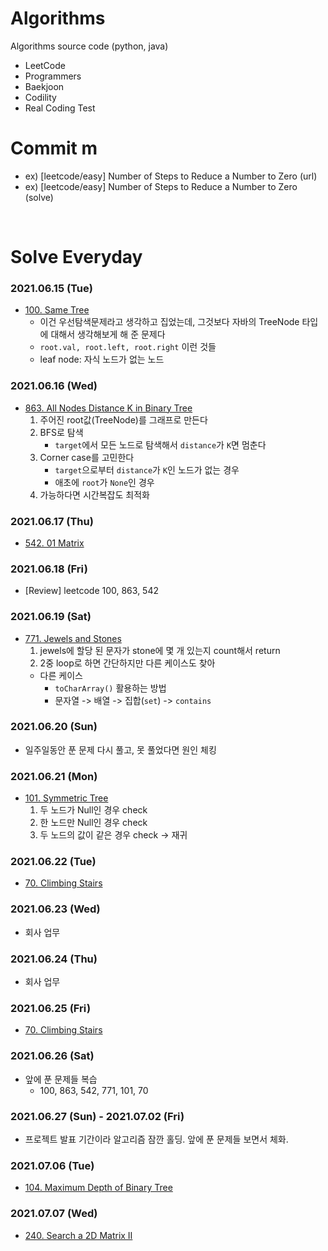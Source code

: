 # Algorithms
Algorithms source code (python, java)

- LeetCode
- Programmers
- Baekjoon
- Codility
- Real Coding Test

# Commit m
- ex) [leetcode/easy] Number of Steps to Reduce a Number to Zero (url)
- ex) [leetcode/easy] Number of Steps to Reduce a Number to Zero (solve)
<br>

# Solve Everyday

### 2021.06.15 (Tue)
- [100. Same Tree](https://leetcode.com/problems/same-tree/)
  - 이건 우선탐색문제라고 생각하고 집었는데, 그것보다 자바의 TreeNode 타입에 대해서 생각해보게 해 준 문제다 
  - `root.val, root.left, root.right` 이런 것들 
  - leaf node: 자식 노드가 없는 노드

### 2021.06.16 (Wed)
- [863. All Nodes Distance K in Binary Tree](https://leetcode.com/problems/all-nodes-distance-k-in-binary-tree/)
  1. 주어진 root값(TreeNode)를 그래프로 만든다
  2. BFS로 탐색
     - `target`에서 모든 노드로 탐색해서 `distance`가 `K`면 멈춘다
  3. Corner case를 고민한다
     - `target`으로부터 `distance`가 `K`인 노드가 없는 경우
     - 애초에 `root`가 `None`인 경우
  4. 가능하다면 시간복잡도 최적화

### 2021.06.17 (Thu)
- [542. 01 Matrix](https://leetcode.com/problems/01-matrix/)

### 2021.06.18 (Fri)
- [Review] leetcode 100, 863, 542

### 2021.06.19 (Sat)
- [771. Jewels and Stones](https://leetcode.com/problems/jewels-and-stones/)
  1. jewels에 할당 된 문자가 stone에 몇 개 있는지 count해서 return
  2. 2중 loop로 하면 간단하지만 다른 케이스도 찾아
  - 다른 케이스
    - `toCharArray()` 활용하는 방법
    - 문자열 -> 배열 -> 집합(`set`) -> `contains`

### 2021.06.20 (Sun) 
- 일주일동안 푼 문제 다시 풀고, 못 풀었다면 원인 체킹

### 2021.06.21 (Mon)
- [101. Symmetric Tree](https://leetcode.com/problems/symmetric-tree/)
  1. 두 노드가 Null인 경우 check
  2. 한 노드만 Null인 경우 check
  3. 두 노드의 값이 같은 경우 check -> 재귀

### 2021.06.22 (Tue)
- [70. Climbing Stairs](https://leetcode.com/problems/climbing-stairs/)

### 2021.06.23 (Wed)
- 회사 업무

### 2021.06.24 (Thu)
- 회사 업무

### 2021.06.25 (Fri)
- [70. Climbing Stairs](https://leetcode.com/problems/climbing-stairs/)

### 2021.06.26 (Sat)
- 앞에 푼 문제들 복습
  - 100, 863, 542, 771, 101, 70 

### 2021.06.27 (Sun) - 2021.07.02 (Fri)
- 프로젝트 발표 기간이라 알고리즘 잠깐 홀딩. 앞에 푼 문제들 보면서 체화.

### 2021.07.06 (Tue)
- [104. Maximum Depth of Binary Tree](https://leetcode.com/problems/maximum-depth-of-binary-tree/)

### 2021.07.07 (Wed)
- [240. Search a 2D Matrix II](https://leetcode.com/problems/search-a-2d-matrix-ii/)
